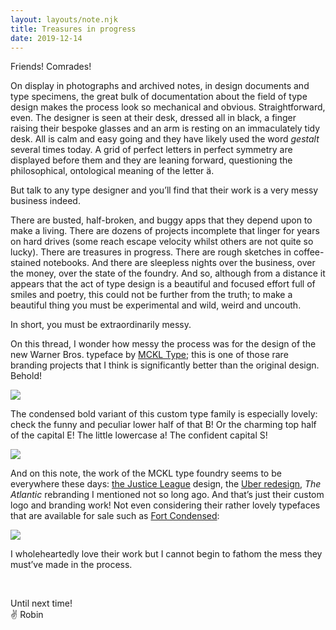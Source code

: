 ```yaml
---
layout: layouts/note.njk
title: Treasures in progress
date: 2019-12-14
---
```


Friends! Comrades!

On display in photographs and archived notes, in design documents and type specimens, the great bulk of documentation about the field of type design makes the process look so mechanical and obvious. Straightforward, even. The designer is seen at their desk, dressed all in black, a finger raising their bespoke glasses and an arm is resting on an immaculately tidy desk. All is calm and easy going and they have likely used the word _gestalt_ several times today. A grid of perfect letters in perfect symmetry are displayed before them and they are leaning forward, questioning the philosophical, ontological meaning of the letter ä.

But talk to any type designer and you’ll find that their work is a very messy business indeed.

There are busted, half-broken, and buggy apps that they depend upon to make a living. There are dozens of projects incomplete that linger for years on hard drives (some reach escape velocity whilst others are not quite so lucky). There are treasures in progress. There are rough sketches in coffee-stained notebooks. And there are sleepless nights over the business, over the money, over the state of the foundry. And so, although from a distance it appears that the act of type design is a beautiful and focused effort full of smiles and poetry, this could not be further from the truth; to make a beautiful thing you must be experimental and wild, weird and uncouth.

In short, you must be extraordinarily messy.

On this thread, I wonder how messy the process was for the design of the new Warner Bros. typeface by [MCKL Type](https://mckltype.com/); this is one of those rare branding projects that I think is significantly better than the original design. Behold!

![](https://buttondown.s3.us-west-2.amazonaws.com/images/e4a913b6-5856-4753-88b4-c907748132ec.png)

The condensed bold variant of this custom type family is especially lovely: check the funny and peculiar lower half of that B! Or the charming top half of the capital E! The little lowercase a! The confident capital S!

![](https://buttondown.s3.us-west-2.amazonaws.com/images/f636652e-c7a4-44c5-9fe7-9144c58d0e79.png)

And on this note, the work of the MCKL type foundry seems to be everywhere these days: [the Justice League](https://mckltype.com/custom-typeface/justice-league/) design, the [Uber redesign](https://mckltype.com/custom-typeface/uber-move/), _The Atlantic_ rebranding I mentioned not so long ago. And that’s just their custom logo and branding work! Not even considering their rather lovely typefaces that are available for sale such as [Fort Condensed](https://mckltype.com/fort-condensed/):

![](https://buttondown.s3.us-west-2.amazonaws.com/images/21a2e99c-183a-4069-98a7-49a5bc64d414.png)

I wholeheartedly love their work but I cannot begin to fathom the mess they must’ve made in the process.

<br/>

Until next time! <br />
✌️ Robin

<br/>
<br/>
<br/>
<br/>
